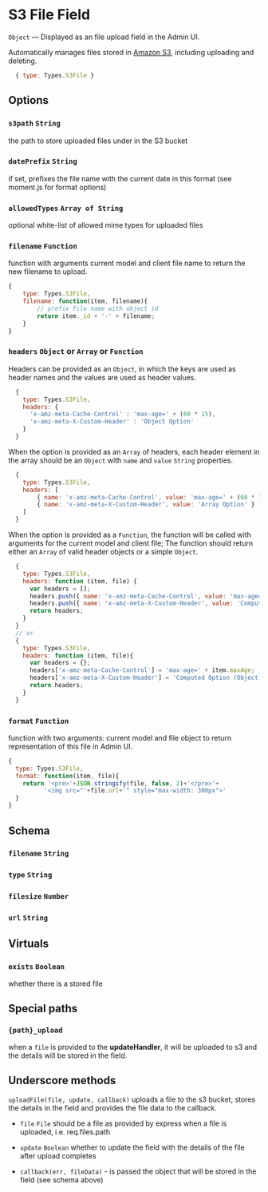 # S3 File Field

`Object` — Displayed as an file upload field in the Admin UI.

Automatically manages files stored in [Amazon S3](http://aws.amazon.com/s3), including uploading and deleting.

```js
  { type: Types.S3File }
```

## Options

### `s3path` `String`
the path to store uploaded files under in the S3 bucket

### `datePrefix` `String`
if set, prefixes the file name with the current date in this format (see moment.js for format options)

### `allowedTypes` `Array of String`
optional white-list of allowed mime types for uploaded files

### `filename` `Function`
function with arguments current model and client file name to return the new filename to upload.

```js
{
	type: Types.S3File,
	filename: function(item, filename){
		// prefix file name with object id
		return item._id + '-' + filename;
	}
}
```
### `headers` `Object` or `Array` or `Function`

Headers can be provided as an `Object`, in which the keys are used as header names and the values are used as header values.

```js
  {
    type: Types.S3File,
    headers: {
      'x-amz-meta-Cache-Control' : 'max-age=' + (60 * 15),
      'x-amz-meta-X-Custom-Header' : 'Object Option'
    }
  }
```
When the option is provided as an `Array` of headers, each header element in the array should be an `Object` with `name` and `value` `String` properties.

```js
  {
  	type: Types.S3File,
  	headers: [
  		{ name: 'x-amz-meta-Cache-Control', value: 'max-age=' + (60 * 15) },
  		{ name: 'x-amz-meta-X-Custom-Header', value: 'Array Option' }
  	]
  }
```

When the option is provided as a `Function`, the function will be called with arguments for the current model and client file; The function should return either an `Array` of valid header objects or a simple `Object`.

```js
  {
    type: Types.S3File,
    headers: function (item, file) {
      var headers = [];
      headers.push({ name: 'x-amz-meta-Cache-Control', value: 'max-age=' + item.maxAge });
      headers.push({ name: 'x-amz-meta-X-Custom-Header', value: 'Computed Option (Array)' });
      return headers;
    }
  }
  // or
  {
    type: Types.S3File,
    headers: function (item, file){
      var headers = {};
      headers['x-amz-meta-Cache-Control'] = 'max-age=' + item.maxAge;
      headers['x-amz-meta-X-Custom-Header'] = 'Computed Option (Object)';
      return headers;
    }
  }
```
### `format` `Function`
function with two arguments: current model and file object to return representation of this file in Admin UI.

```js
{
  type: Types.S3File,
  format: function(item, file){
    return '<pre>'+JSON.stringify(file, false, 2)+'</pre>'+
          '<img src="'+file.url+'" style="max-width: 300px">'
  }
}
```

## Schema

### `filename` `String`

### `type` `String`

### `filesize` `Number`

### `url` `String`

## Virtuals

### `exists` `Boolean`
whether there is a stored file

## Special paths

### `{path}_upload`
when a `file` is provided to the **updateHandler**, it will be uploaded to s3 and the details will be stored in the field.

## Underscore methods

`uploadFile(file, update, callback)`
uploads a file to the s3 bucket, stores the details in the field and provides the file data to the callback.

* `file` `File` should be a file as provided by express when a file is uploaded, i.e. req.files.path

* `update` `Boolean` whether to update the field with the details of the file after upload completes

* `callback(err, fileData)` - is passed the object that will be stored in the field (see schema above)

